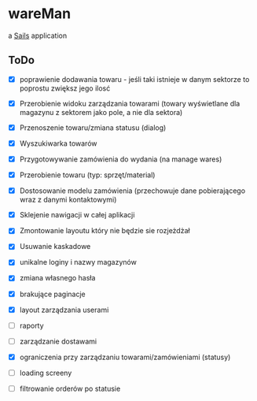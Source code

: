 # wareMan

a [Sails](http://sailsjs.org) application

## ToDo
- [x] poprawienie dodawania towaru - jeśli taki istnieje w danym sektorze to poprostu zwiększ jego ilosć

- [x] Przerobienie widoku zarządzania towarami (towary wyświetlane dla magazynu z sektorem jako pole, a nie dla sektora)
- [x] Przenoszenie towaru/zmiana statusu (dialog)
- [x] Wyszukiwarka towarów
- [x] Przygotowywanie zamówienia do wydania (na manage wares)

- [x] Przerobienie towaru (typ: sprzęt/material)
- [x] Dostosowanie modelu zamówienia (przechowuje dane pobierającego wraz z danymi kontaktowymi)

- [x] Sklejenie nawigacji w całej aplikacji
- [x] Zmontowanie layoutu który nie będzie sie rozjeżdżał
- [x] Usuwanie kaskadowe
 

- [x] unikalne loginy i nazwy magazynów
- [x] zmiana własnego hasła


- [x] brakujące paginacje
- [x] layout zarządzania userami
- [ ] raporty
- [ ] zarządzanie dostawami
- [x] ograniczenia przy zarządzaniu towarami/zamówieniami (statusy)
- [ ] loading screeny
- [ ] filtrowanie orderów po statusie
